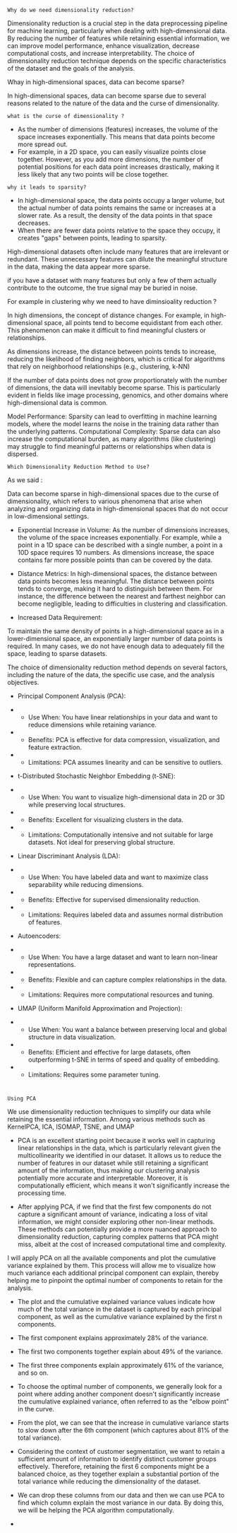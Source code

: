 `Why do we need dimensionality reduction?`

Dimensionality reduction is a crucial step in the data preprocessing pipeline for machine learning, particularly when dealing with high-dimensional data. By reducing the number of features while retaining essential information, we can improve model performance, enhance visualization, decrease computational costs, and increase interpretability. The choice of dimensionality reduction technique depends on the specific characteristics of the dataset and the goals of the analysis.

Whay in high-dimensional spaces, data can become sparse?

In high-dimensional spaces, data can become sparse due to several reasons related to the nature of the data and the curse of dimensionality.

`what is the curse of dimensionality ?`

- As the number of dimensions (features) increases, the volume of the space increases exponentially. This means that data points become more spread out.
- For example, in a 2D space, you can easily visualize points close together. However, as you add more dimensions, the number of potential positions for each data point increases drastically, making it less likely that any two points will be close together.

`why it leads to sparsity?`

- In high-dimensional space, the data points occupy a larger volume, but the actual number of data points remains the same or increases at a slower rate. As a result, the density of the data points in that space decreases.
- When there are fewer data points relative to the space they occupy, it creates "gaps" between points, leading to sparsity.

High-dimensional datasets often include many features that are irrelevant or redundant. These unnecessary features can dilute the meaningful structure in the data, making the data appear more sparse.

if you have a dataset with many features but only a few of them actually contribute to the outcome, the true signal may be buried in noise.

For example in clustering why we need to have diminsioality reduction ?

In high dimensions, the concept of distance changes. For example, in high-dimensional space, all points tend to become equidistant from each other. This phenomenon can make it difficult to find meaningful clusters or relationships.

As dimensions increase, the distance between points tends to increase, reducing the likelihood of finding neighbors, which is critical for algorithms that rely on neighborhood relationships (e.g., clustering, k-NN)

If the number of data points does not grow proportionately with the number of dimensions, the data will inevitably become sparse. This is particularly evident in fields like image processing, genomics, and other domains where high-dimensional data is common.

Model Performance: Sparsity can lead to overfitting in machine learning models, where the model learns the noise in the training data rather than the underlying patterns.
Computational Complexity: Sparse data can also increase the computational burden, as many algorithms (like clustering) may struggle to find meaningful patterns or relationships when data is dispersed.


`Which Dimensionality Reduction Method to Use?`

As we said :

Data can become sparse in high-dimensional spaces due to the curse of dimensionality, which refers to various phenomena that arise when analyzing and organizing data in high-dimensional spaces that do not occur in low-dimensional settings.

- Exponential Increase in Volume:
As the number of dimensions increases, the volume of the space increases exponentially. For example, while a point in a 1D space can be described with a single number, a point in a 10D space requires 10 numbers. As dimensions increase, the space contains far more possible points than can be covered by the data.

- Distance Metrics:
In high-dimensional spaces, the distance between data points becomes less meaningful. The distance between points tends to converge, making it hard to distinguish between them. For instance, the difference between the nearest and farthest neighbor can become negligible, leading to difficulties in clustering and classification.

- Increased Data Requirement:

To maintain the same density of points in a high-dimensional space as in a lower-dimensional space, an exponentially larger number of data points is required. In many cases, we do not have enough data to adequately fill the space, leading to sparse datasets.


The choice of dimensionality reduction method depends on several factors, including the nature of the data, the specific use case, and the analysis objectives.

- Principal Component Analysis (PCA):

- - Use When: You have linear relationships in your data and want to reduce dimensions while retaining variance.
- - Benefits: PCA is effective for data compression, visualization, and feature extraction.
- - Limitations: PCA assumes linearity and can be sensitive to outliers.
 
- t-Distributed Stochastic Neighbor Embedding (t-SNE):

- - Use When: You want to visualize high-dimensional data in 2D or 3D while preserving local structures.
- - Benefits: Excellent for visualizing clusters in the data.
- - Limitations: Computationally intensive and not suitable for large datasets. Not ideal for preserving global structure.

- Linear Discriminant Analysis (LDA):

- - Use When: You have labeled data and want to maximize class separability while reducing dimensions.
- - Benefits: Effective for supervised dimensionality reduction.
- - Limitations: Requires labeled data and assumes normal distribution of features.

- Autoencoders:

- - Use When: You have a large dataset and want to learn non-linear representations.
- - Benefits: Flexible and can capture complex relationships in the data.
- - Limitations: Requires more computational resources and tuning.

- UMAP (Uniform Manifold Approximation and Projection):

- - Use When: You want a balance between preserving local and global structure in data visualization.
- - Benefits: Efficient and effective for large datasets, often outperforming t-SNE in terms of speed and quality of embedding.
- - Limitations: Requires some parameter tuning.

#

`Using PCA`

We use dimensionality reduction techniques to simplify our data while retaining the essential information. Among various methods such as KernelPCA, ICA, ISOMAP, TSNE, and UMAP

- PCA is an excellent starting point because it works well in capturing linear relationships in the data, which is particularly relevant given the multicollinearity we identified in our dataset. It allows us to reduce the number of features in our dataset while still retaining a significant amount of the information, thus making our clustering analysis potentially more accurate and interpretable. Moreover, it is computationally efficient, which means it won't significantly increase the processing time.

- After applying PCA, if we find that the first few components do not capture a significant amount of variance, indicating a loss of vital information, we might consider exploring other non-linear methods. These methods can potentially provide a more nuanced approach to dimensionality reduction, capturing complex patterns that PCA might miss, albeit at the cost of increased computational time and complexity.

I will apply PCA on all the available components and plot the cumulative variance explained by them. This process will allow me to visualize how much variance each additional principal component can explain, thereby helping me to pinpoint the optimal number of components to retain for the analysis.

- The plot and the cumulative explained variance values indicate how much of the total variance in the dataset is captured by each principal component, as well as the cumulative variance explained by the first n components.

- The first component explains approximately 28% of the variance.

- The first two components together explain about 49% of the variance.

- The first three components explain approximately 61% of the variance, and so on.

- To choose the optimal number of components, we generally look for a point where adding another component doesn't significantly increase the cumulative explained variance, often referred to as the "elbow point" in the curve.

- From the plot, we can see that the increase in cumulative variance starts to slow down after the 6th component (which captures about 81% of the total variance).

- Considering the context of customer segmentation, we want to retain a sufficient amount of information to identify distinct customer groups effectively. Therefore, retaining the first 6 components might be a balanced choice, as they together explain a substantial portion of the total variance while reducing the dimensionality of the dataset.

- We can drop these columns from our data and then we can use PCA to find which column explain the most variance in our data. By doing this, we will be helping the PCA algorithm computationally.

- 
